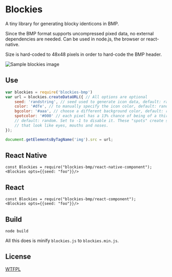 Blockies
========

A tiny library for generating blocky identicons in BMP.

Since the BMP format supports uncompressed pixed data, no external dependencies are needed. Can be used in node.js, the browser or react-native.

Size is hard-coded to 48x48 pixels in order to hard-code the BMP header.

![Sample blockies image](sample.png "Blockies")

Use
---

```javascript
var blockies = require('blockies-bmp')
var url = blockies.createDataURL({ // All options are optional
    seed: 'randstring', // seed used to generate icon data, default: random
    color: '#dfe', // to manually specify the icon color, default: random
    bgcolor: '#aaa', // choose a different background color, default: random
    spotcolor: '#000' // each pixel has a 13% chance of being of a third color,
    // default: random. Set to -1 to disable it. These "spots" create structures
    // that look like eyes, mouths and noses.
});

document.getElementsByTagName('img').src = url;
```
React Native
------------

```
const Blockies = require("blockies-bmp/react-native-component");
<Blockies opts={{seed: "foo"}}/>
```

React
-----

```
const Blockies = require("blockies-bmp/react-component");
<Blockies opts={{seed: "foo"}}/>
```

Build
-----

    node build
All this does is minify `blockies.js` to `blockies.min.js`.


License
-------

[WTFPL](http://www.wtfpl.net/)
